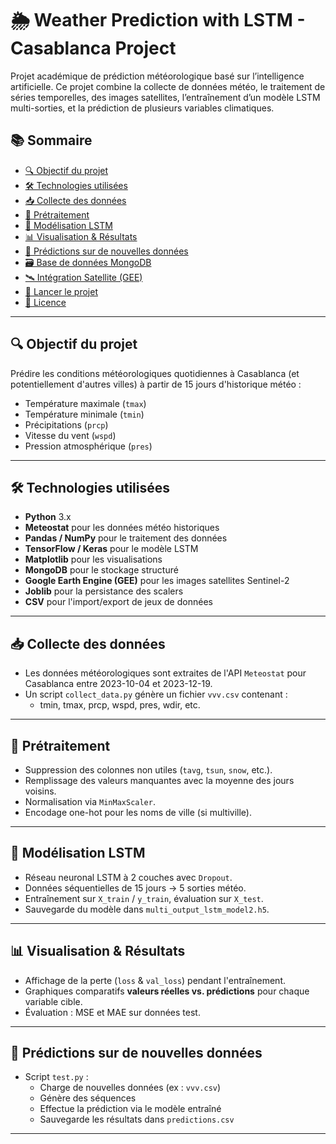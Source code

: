# 🌦️ Weather Prediction with LSTM - Casablanca Project

Projet académique de prédiction météorologique basé sur l’intelligence artificielle. Ce projet combine la collecte de données météo, le traitement de séries temporelles, des images satellites, l’entraînement d’un modèle LSTM multi-sorties, et la prédiction de plusieurs variables climatiques.

## 📚 Sommaire

- [🔍 Objectif du projet](#-objectif-du-projet)
- [🛠️ Technologies utilisées](#-technologies-utilisées)
- [📥 Collecte des données](#-collecte-des-données)
- [🧹 Prétraitement](#-prétraitement)
- [🧠 Modélisation LSTM](#-modélisation-lstm)
- [📊 Visualisation & Résultats](#-visualisation--résultats)
- [🧪 Prédictions sur de nouvelles données](#-prédictions-sur-de-nouvelles-données)
- [🗃️ Base de données MongoDB](#️-base-de-données-mongodb)
- [🛰️ Intégration Satellite (GEE)](#️-intégration-satellite-gee)
- [🚀 Lancer le projet](#-lancer-le-projet)
- [📄 Licence](#-licence)

---

## 🔍 Objectif du projet

Prédire les conditions météorologiques quotidiennes à Casablanca (et potentiellement d'autres villes) à partir de 15 jours d'historique météo :
- Température maximale (`tmax`)
- Température minimale (`tmin`)
- Précipitations (`prcp`)
- Vitesse du vent (`wspd`)
- Pression atmosphérique (`pres`)

---

## 🛠️ Technologies utilisées

- **Python** 3.x
- **Meteostat** pour les données météo historiques
- **Pandas / NumPy** pour le traitement des données
- **TensorFlow / Keras** pour le modèle LSTM
- **Matplotlib** pour les visualisations
- **MongoDB** pour le stockage structuré
- **Google Earth Engine (GEE)** pour les images satellites Sentinel-2
- **Joblib** pour la persistance des scalers
- **CSV** pour l'import/export de jeux de données

---

## 📥 Collecte des données

- Les données météorologiques sont extraites de l'API `Meteostat` pour Casablanca entre 2023-10-04 et 2023-12-19.
- Un script `collect_data.py` génère un fichier `vvv.csv` contenant :
  - tmin, tmax, prcp, wspd, pres, wdir, etc.

---

## 🧹 Prétraitement

- Suppression des colonnes non utiles (`tavg`, `tsun`, `snow`, etc.).
- Remplissage des valeurs manquantes avec la moyenne des jours voisins.
- Normalisation via `MinMaxScaler`.
- Encodage one-hot pour les noms de ville (si multiville).

---

## 🧠 Modélisation LSTM

- Réseau neuronal LSTM à 2 couches avec `Dropout`.
- Données séquentielles de 15 jours → 5 sorties météo.
- Entraînement sur `X_train` / `y_train`, évaluation sur `X_test`.
- Sauvegarde du modèle dans `multi_output_lstm_model2.h5`.

---

## 📊 Visualisation & Résultats

- Affichage de la perte (`loss` & `val_loss`) pendant l'entraînement.
- Graphiques comparatifs **valeurs réelles vs. prédictions** pour chaque variable cible.
- Évaluation : MSE et MAE sur données test.

---

## 🧪 Prédictions sur de nouvelles données

- Script `test.py` :
  - Charge de nouvelles données (ex : `vvv.csv`)
  - Génère des séquences
  - Effectue la prédiction via le modèle entraîné
  - Sauvegarde les résultats dans `predictions.csv`

---
